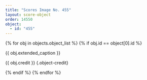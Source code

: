 ```yaml
---
title: "Scores Image No. 455"
layout: score-object
order: 14550
object:
  - id: "455"
---
```


{% for obj in objects.object_list %}
{% if obj.id == object[0].id %}

{{ obj.extended_caption }}

{{ obj.credit }} {.object-credit}

{% endif %}
{% endfor %}

